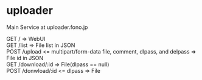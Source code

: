 # uploader
Main Service at uploader.fono.jp

GET / => WebUI  
GET /list => File list in JSON  
POST /upload <= multipart/form-data file, comment, dlpass, and delpass => File id in JSON  
GET /download/:id => File(dlpass == null)  
POST /donwload/:id <= dlpass => File  


